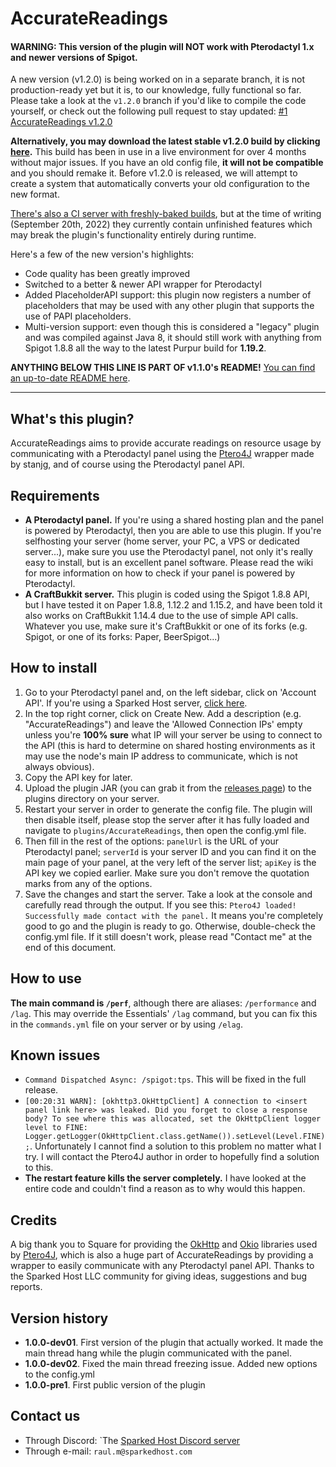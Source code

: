 # Accurate**Readings**
#### **WARNING:** This version of the plugin will **NOT** work with Pterodactyl 1.x and newer versions of Spigot.
A new version (v1.2.0) is being worked on in a separate branch, it is not production-ready yet but it is, to our knowledge, fully functional so far. Please take a look at the ``v1.2.0`` branch if you'd like to compile the code yourself, or check out the following pull request to stay updated: [#1 AccurateReadings v1.2.0](https://github.com/SparkedHost/AccurateReadings/pull/1)

**Alternatively, you may download the latest stable v1.2.0 build by clicking [here](https://builds.bettd.me/java/bukkit/accuratereadings/AccurateReadings-1.2.0-pre1.jar).** This build has been in use in a live environment for over 4 months without major issues. If you have an old config file, **it will not be compatible** and you should remake it. Before v1.2.0 is released, we will attempt to create a system that automatically converts your old configuration to the new format.

[There's also a CI server with freshly-baked builds](https://ci.bettd.me/job/SparkedHost/job/AccurateReadings/), but at the time of writing (September 20th, 2022) they currently contain unfinished features which may break the plugin's functionality entirely during runtime.

Here's a few of the new version's highlights:

- Code quality has been greatly improved
- Switched to a better & newer API wrapper for Pterodactyl
- Added PlaceholderAPI support: this plugin now registers a number of placeholders that may be used with any other plugin that supports the use of PAPI placeholders.
- Multi-version support: even though this is considered a "legacy" plugin and was compiled against Java 8, it should still work with anything from Spigot 1.8.8 all the way to the latest Purpur build for **1.19.2**.

**ANYTHING BELOW THIS LINE IS PART OF v1.1.0's README!** [You can find an up-to-date README here](https://github.com/SparkedHost/AccurateReadings/tree/v1.2.0#readme).

---

## What's this plugin?
AccurateReadings aims to provide accurate readings on resource usage by communicating with a Pterodactyl panel using the [Ptero4J](https://github.com/stanjg/Ptero4J) wrapper made by stanjg, and of course using the Pterodactyl panel API.
## Requirements
- **A Pterodactyl panel.** If you're using a shared hosting plan and the panel is powered by Pterodactyl, then you are able to use this plugin. If you're selfhosting your server (home server, your PC, a VPS or dedicated server...), make sure you use the Pterodactyl panel, not only it's really easy to install, but is an excellent panel software. Please read the wiki for more information on how to check if your panel is powered by Pterodactyl.
- **A CraftBukkit server.** This plugin is coded using the Spigot 1.8.8 API, but I have tested it on Paper 1.8.8, 1.12.2 and 1.15.2, and have been told it also works on CraftBukkit 1.14.4 due to the use of simple API calls. Whatever you use, make sure it's CraftBukkit or one of its forks (e.g. Spigot, or one of its forks: Paper, BeerSpigot...)
## How to install
1. Go to your Pterodactyl panel and, on the left sidebar, click on 'Account API'. If you're using a Sparked Host server, [click here](https://control.sparkedhost.us/account/api).
2. In the top right corner, click on Create New. Add a description (e.g. "AccurateReadings") and leave the 'Allowed Connection IPs' empty unless you're **100% sure** what IP will your server be using to connect to the API (this is hard to determine on shared hosting environments as it may use the node's main IP address to communicate, which is not always obvious).
3. Copy the API key for later.
4. Upload the plugin JAR (you can grab it from the [releases page](https://github.com/BetTD/AccurateReadings/releases/)) to the plugins directory on your server.
5. Restart your server in order to generate the config file. The plugin will then disable itself, please stop the server after it has fully loaded and navigate to `plugins/AccurateReadings`, then open the config.yml file.
6. Then fill in the rest of the options: `panelUrl` is the URL of your Pterodactyl panel; `serverId` is your server ID and you can find it on the main page of your panel, at the very left of the server list; `apiKey` is the API key we copied earlier. Make sure you don't remove the quotation marks from any of the options.
7. Save the changes and start the server. Take a look at the console and carefully read through the output. If you see this: `Ptero4J loaded! Successfully made contact with the panel.` It means you're completely good to go and the plugin is ready to go. Otherwise, double-check the config.yml file. If it still doesn't work, please read "Contact me" at the end of this document.
## How to use
**The main command is `/perf`**, although there are aliases: `/performance` and `/lag`. This may override the Essentials' `/lag` command, but you can fix this in the `commands.yml` file on your server or by using `/elag`.
## Known issues
- `Command Dispatched Async: /spigot:tps`. This will be fixed in the full release.
- `[00:20:31 WARN]: [okhttp3.OkHttpClient] A connection to <insert panel link here> was leaked. Did you forget to close a response body? To see where this was allocated, set the OkHttpClient logger level to FINE: Logger.getLogger(OkHttpClient.class.getName()).setLevel(Level.FINE);`. Unfortunately I cannot find a solution to this problem no matter what I try. I will contact the Ptero4J author in order to hopefully find a solution to this.
- **The restart feature kills the server completely.** I have looked at the entire code and couldn't find a reason as to why would this happen.
## Credits
A big thank you to Square for providing the [OkHttp](https://github.com/square/okhttp) and [Okio](https://github.com/square/okio) libraries used by [Ptero4J](https://github.com/stanjg/Ptero4J), which is also a huge part of AccurateReadings by providing a wrapper to easily communicate with any Pterodactyl panel API. Thanks to the Sparked Host LLC community for giving ideas, suggestions and bug reports.
## Version history
- **1.0.0-dev01**. First version of the plugin that actually worked. It made the main thread hang while the plugin communicated with the panel.
- **1.0.0-dev02**. Fixed the main thread freezing issue. Added new options to the config.yml
- **1.0.0-pre1**. First public version of the plugin
## Contact us
- Through Discord: `The [Sparked Host Discord server](https://discord.gg/sparked)
- Through e-mail: `raul.m@sparkedhost.com`
